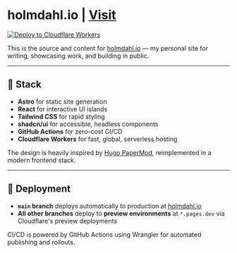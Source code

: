# holmdahl.io | [Visit](https://holmdahl.io)

[![Deploy to Cloudflare Workers](https://github.com/reecelikesramen/holmdahl.io/actions/workflows/deploy.yml/badge.svg)](https://github.com/reecelikesramen/holmdahl.io/actions/workflows/deploy.yml)

This is the source and content for [holmdahl.io](https://holmdahl.io) — my personal site for writing, showcasing work, and building in public.

---

## 🧰 Stack

- **Astro** for static site generation
- **React** for interactive UI islands
- **Tailwind CSS** for rapid styling
- **shadcn/ui** for accessible, headless components
- **GitHub Actions** for zero-cost CI/CD
- **Cloudflare Workers** for fast, global, serverless hosting

The design is heavily inspired by [Hugo PaperMod](https://github.com/adityatelange/hugo-PaperMod), reimplemented in a modern frontend stack.

---

## 🚀 Deployment

- **`main` branch** deploys automatically to production at [holmdahl.io](https://holmdahl.io)
- **All other branches** deploy to **preview environments** at `*.pages.dev` via Cloudflare's preview deployments

CI/CD is powered by GitHub Actions using Wrangler for automated publishing and rollouts.
